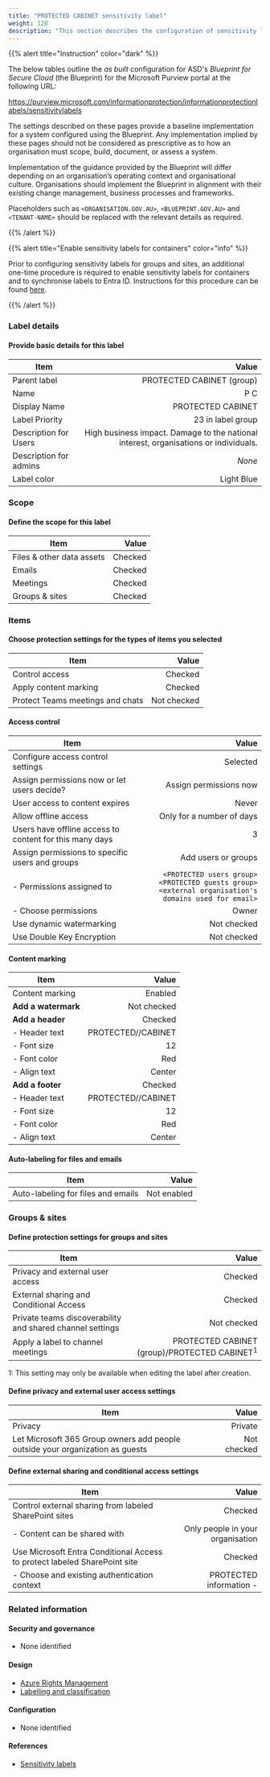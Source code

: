 ```yaml
---
title: "PROTECTED CABINET sensitivity label"
weight: 120
description: "This section describes the configuration of sensitivity labels within Microsoft Purview associated with systems built according to guidance in ASD's Blueprint for Secure Cloud."
---
```


{{% alert title="Instruction" color="dark" %}}

The below tables outline the _as built_ configuration for ASD's _Blueprint for Secure Cloud_ (the Blueprint) for the Microsoft Purview portal at the following URL:

<https://purview.microsoft.com/informationprotection/informationprotectionlabels/sensitivitylabels>

The settings described on these pages provide a baseline implementation for a system configured using the Blueprint. Any implementation implied by these pages should not be considered as prescriptive as to how an organisation must scope, build, document, or assess a system.

Implementation of the guidance provided by the Blueprint will differ depending on an organisation’s operating context and organisational culture. Organisations should implement the Blueprint in alignment with their existing change management, business processes and frameworks.

Placeholders such as `<ORGANISATION.GOV.AU>`, `<BLUEPRINT.GOV.AU>` and `<TENANT-NAME>` should be replaced with the relevant details as required.

{{% /alert %}}

{{% alert title="Enable sensitivity labels for containers" color="info" %}}

Prior to configuring sensitivity labels for groups and sites, an additional one-time procedure is required to enable sensitivity labels for containers and to synchronise labels to Entra ID. Instructions for this procedure can be found [here](https://learn.microsoft.com/en-au/purview/sensitivity-labels-teams-groups-sites#how-to-enable-sensitivity-labels-for-containers-and-synchronize-labels).

{{% /alert %}}

### Label details

#### Provide basic details for this label

| Item                   |                                                                                Value |
| ---------------------- | -----------------------------------------------------------------------------------: |
| Parent label           |                                                            PROTECTED CABINET (group) |
| Name                   |                                                                                  P C |
| Display Name           |                                                                    PROTECTED CABINET |
| Label Priority         |                                                                    23 in label group |
| Description for Users  | High business impact. Damage to the national interest, organisations or individuals. |
| Description for admins |                                                                               _None_ |
| Label color            |                                                                           Light Blue |

### Scope

#### Define the scope for this label

| Item                      |   Value |
| ------------------------- | ------: |
| Files & other data assets | Checked |
| Emails                    | Checked |
| Meetings                  | Checked |
| Groups & sites            | Checked |

### Items

#### Choose protection settings for the types of items you selected

| Item                             |       Value |
| -------------------------------- | ----------: |
| Control access                   |     Checked |
| Apply content marking            |     Checked |
| Protect Teams meetings and chats | Not checked |

#### Access control

| Item                                                    |                                                                                                         Value |
| ------------------------------------------------------- | ------------------------------------------------------------------------------------------------------------: |
| Configure access control settings                       |                                                                                                      Selected |
| Assign permissions now or let users decide?             |                                                                                        Assign permissions now |
| User access to content expires                          |                                                                                                         Never |
| Allow offline access                                    |                                                                                     Only for a number of days |
| Users have offline access to content for this many days |                                                                                                             3 |
| Assign permissions to specific users and groups         |                                                                                           Add users or groups |
| - Permissions assigned to                               | `<PROTECTED users group>`<br>`<PROTECTED guests group>`<br>`<external organisation's domains used for email>` |
| - Choose permissions                                    |                                                                                                         Owner |
| Use dynamic watermarking                                |                                                                                                   Not checked |
| Use Double Key Encryption                               |                                                                                                   Not checked |

#### Content marking

| Item                |              Value |
| ------------------- | -----------------: |
| Content marking     |            Enabled |
| **Add a watermark** |        Not checked |
| **Add a header**    |            Checked |
| - Header text       | PROTECTED//CABINET |
| - Font size         |                 12 |
| - Font color        |                Red |
| - Align text        |             Center |
| **Add a footer**    |            Checked |
| - Header text       | PROTECTED//CABINET |
| - Font size         |                 12 |
| - Font color        |                Red |
| - Align text        |             Center |

#### Auto-labeling for files and emails

| Item                               |       Value |
| ---------------------------------- | ----------: |
| Auto-labeling for files and emails | Not enabled |

### Groups & sites

#### Define protection settings for groups and sites

| Item                                                      |                                                   Value |
| --------------------------------------------------------- | ------------------------------------------------------: |
| Privacy and external user access                          |                                                 Checked |
| External sharing and Conditional Access                   |                                                 Checked |
| Private teams discoverability and shared channel settings |                                             Not checked |
| Apply a label to channel meetings                         | PROTECTED CABINET (group)/PROTECTED CABINET<sup>1</sup> |

1: This setting may only be available when editing the label after creation.

#### Define privacy and external user access settings

| Item                                                                          |       Value |
| ----------------------------------------------------------------------------- | ----------: |
| Privacy                                                                       |     Private |
| Let Microsoft 365 Group owners add people outside your organization as guests | Not checked |

#### Define external sharing and conditional access settings

| Item                                                                      |                            Value |
| ------------------------------------------------------------------------- | -------------------------------: |
| Control external sharing from labeled SharePoint sites                    |                          Checked |
| - Content can be shared with                                              | Only people in your organisation |
| Use Microsoft Entra Conditional Access to protect labeled SharePoint site |                          Checked |
| - Choose and existing authentication context                              |          PROTECTED information - |

### Related information

#### Security and governance

- None identified

#### Design

- [Azure Rights Management](/design/shared-services/purview/azure-rights-management)
- [Labelling and classification](/design/shared-services/purview/labelling-and-classification)

#### Configuration

- None identified

#### References

- [Sensitivity labels](https://learn.microsoft.com/en-gb/purview/sensitivity-labels)
